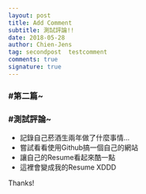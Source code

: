 ```yaml
---
layout: post
title: Add Comment
subtitle: 測試評論!!
date: 2018-05-28
author: Chien-Jens
tag: secondpost  testcomment
comments: true
signature: true
---
```

### #第二篇~


### #測試評論~

* 記錄自己菸酒生兩年做了什麼事情...
* 嘗試看看使用Github搞一個自己的網站
* 讓自己的Resume看起來酷一點
* 這裡會變成我的Resume XDDD

Thanks!

